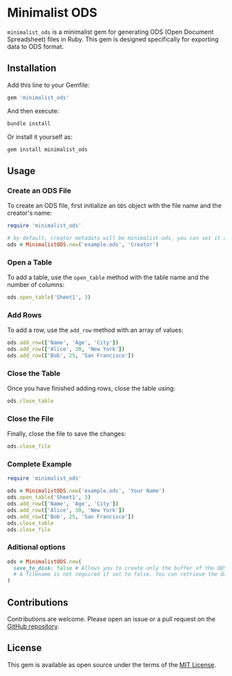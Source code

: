 # Minimalist ODS

`minimalist_ods` is a minimalist gem for generating ODS (Open Document Spreadsheet) files in Ruby. This gem is designed specifically for exporting data to ODS format.

## Installation

Add this line to your Gemfile:

```ruby
gem 'minimalist_ods'
```

And then execute:

```sh
bundle install
```

Or install it yourself as:

```sh
gem install minimalist_ods
```

## Usage

### Create an ODS File

To create an ODS file, first initialize an `ODS` object with the file name and the creator's name:

```ruby
require 'minimalist_ods'

# by default, creator metadata will be minimalist-ods, you can set it as the second argument in your constructor
ods = MinimalistODS.new('example.ods', 'Creator')
```

### Open a Table

To add a table, use the `open_table` method with the table name and the number of columns:

```ruby
ods.open_table('Sheet1', 3)
```

### Add Rows

To add a row, use the `add_row` method with an array of values:

```ruby
ods.add_row(['Name', 'Age', 'City'])
ods.add_row(['Alice', 30, 'New York'])
ods.add_row(['Bob', 25, 'San Francisco'])
```

### Close the Table

Once you have finished adding rows, close the table using:

```ruby
ods.close_table
```

### Close the File

Finally, close the file to save the changes:

```ruby
ods.close_file
```

### Complete Example

```ruby
require 'minimalist_ods'

ods = MinimalistODS.new('example.ods', 'Your Name')
ods.open_table('Sheet1', 3)
ods.add_row(['Name', 'Age', 'City'])
ods.add_row(['Alice', 30, 'New York'])
ods.add_row(['Bob', 25, 'San Francisco'])
ods.close_table
ods.close_file
```

### Aditional options

```ruby
ods = MinimalistODS.new(
  save_to_disk: false # Allows you to create only the buffer of the ODS file
  # A filename is not required if set to false. You can retrieve the data using the 'file_buffer' method after closing the file.
)
```

## Contributions

Contributions are welcome. Please open an issue or a pull request on the [GitHub repository](https://github.com/tachomex/minimalist_ods).

## License

This gem is available as open source under the terms of the [MIT License](https://opensource.org/licenses/MIT).
